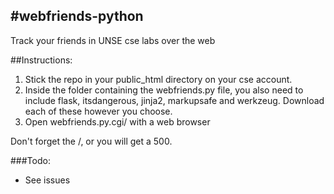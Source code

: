 #webfriends-python
------------
Track your friends in UNSE cse labs over the web


##Instructions:
1. Stick the repo in your public_html directory on your cse account.
2. Inside the folder containing the webfriends.py file, you also need to include flask, itsdangerous, jinja2, markupsafe and werkzeug. Download each of these however you choose.
3. Open webfriends.py.cgi/ with a web browser

Don't forget the /, or you will get a 500.

###Todo:
 - See issues
